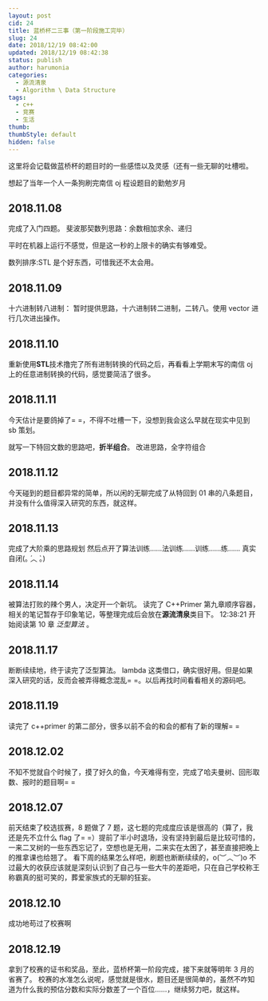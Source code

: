 ```yaml
---
layout: post
cid: 24
title: 蓝桥杯二三事（第一阶段施工完毕）
slug: 24
date: 2018/12/19 08:42:00
updated: 2018/12/19 08:42:38
status: publish
author: harumonia
categories:
  - 源流清泉
  - Algorithm \ Data Structure
tags:
  - c++
  - 竞赛
  - 生活
thumb:
thumbStyle: default
hidden: false
---
```


这里将会记载做蓝桥杯的题目时的一些感悟以及灵感（还有一些无聊的吐槽啦。

<!-- more -->

想起了当年一个人一条狗刷完南信 oj 程设题目的勤勉岁月

## 2018.11.08

完成了入门四题。
斐波那契数列思路：余数相加求余、递归

平时在机器上运行不感觉，但是这一秒的上限卡的确实有够难受。

数列排序:STL 是个好东西，可惜我还不太会用。

## 2018.11.09

十六进制转八进制：
暂时提供思路，十六进制转二进制，二转八。使用 vector 进行几次进出操作。

## 2018.11.10

重新使用**STL**技术撸完了所有进制转换的代码之后，再看看上学期末写的南信 oj 上的任意进制转换的代码，感觉要简洁了很多。

## 2018.11.11

今天估计是要鸽掉了= =，不得不吐槽一下，没想到我会这么早就在现实中见到 sb 策划。

就写一下特回文数的思路吧，**折半组合**。
改进思路，全字符组合

## 2018.11.12

今天碰到的题目都异常的简单，所以闲的无聊完成了从特回到 01 串的八条题目，并没有什么值得深入研究的东西，就这样。

## 2018.11.13

完成了大阶乘的思路规划
然后点开了算法训练……法训练……训练……练……
真实自闭(｡ ́︿ ̀｡)

## 2018.11.14

被算法打败的辣个男人，决定开一个新坑。
读完了 C++Primer 第九章顺序容器，相关的笔记暂存于印象笔记，等整理完成后会放在**源流清泉**类目下。
12:38:21 开始阅读第 10 章 _泛型算法_ 。

## 2018.11.17

断断续续地，终于读完了泛型算法。
lambda 这类借口，确实很好用。但是如果深入研究的话，反而会被弄得概念混乱= =。以后再找时间看看相关的源码吧。

## 2018.11.19

读完了 c++primer 的第二部分，很多以前不会的和会的都有了新的理解= =

## 2018.12.02

不知不觉就自个时候了，摸了好久的鱼，今天难得有空，完成了哈夫曼树、回形取数、报时的题目啊= =

## 2018.12.07

前天结束了校选拔赛，8 题做了 7 题，这七题的完成度应该是很高的（算了，我还是先不立什么 flag 了= =）提前了半小时退场，没有坚持到最后是比较可惜的，一来二叉树的一些东西忘记了，空想也是无用，二来实在太困了，甚至直接把晚上的推拿课也给翘了。
看下周的结果怎么样吧，刷题也断断续续的，o(︶︿︶)o
不过最大的收获应该就是深刻认识到了自己与一些大牛的差距吧，只在自己学校称王称霸真的挺可笑的，葬爱家族式的无聊的狂妄。

## 2018.12.10

成功地苟过了校赛啊

## 2018.12.19

拿到了校赛的证书和奖品，至此，蓝桥杯第一阶段完成，接下来就等明年 3 月的省赛了。
校赛的水准怎么说呢，感觉就是很水，题目还是很简单的，虽然不咋知道为什么我的预估分数和实际分数差了一个百位……，继续努力吧，就这样。
